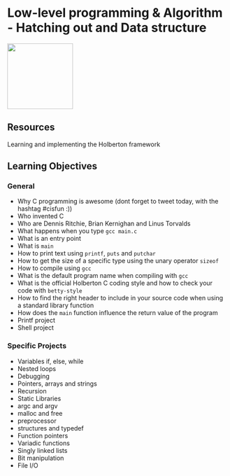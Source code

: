 <h1 class="gap">Low-level programming & Algorithm - Hatching out and Data structure </h1>
<p><img src="https://www.entreprises-magazine.com/wp-content/uploads/2020/05/Holberton-School-696x385.jpg" alt="" style="" height="150" width="150"/></p>

<h2>Resources</h2>
<p> Learning and implementing the Holberton framework </p>

<h2>Learning Objectives</h2>
<h3>General</h3>

<ul>
<li>Why C programming is awesome (dont forget to tweet today, with the hashtag #cisfun :))</li>
<li>Who invented C</li>
<li>Who are Dennis Ritchie, Brian Kernighan and Linus Torvalds</li>
<li>What happens when you type <code>gcc main.c</code></li>
<li>What is an entry point</li>
<li>What is <code>main</code></li>
<li>How to print text using <code>printf</code>, <code>puts</code> and <code>putchar</code></li>
<li>How to get the size of a specific type using the unary operator <code>sizeof</code></li>
<li>How to compile using <code>gcc</code></li>
<li>What is the default program name when compiling with <code>gcc</code></li>
<li>What is the official Holberton C coding style and how to check your code with <code>betty-style</code></li>
<li>How to find the right header to include in your source code when using a standard library function</li>
<li>How does the <code>main</code> function influence the return value of the program</li>
<li> Printf project </li>
<li> Shell project </li>
</ul>

<h3> Specific Projects</h3>
<ul>
<li> Variables if, else, while </li>
<li> Nested loops </li>
<li> Debugging </li>
<li> Pointers, arrays and strings </li>
<li> Recursion </li>
<li> Static Libraries </li>
<li> argc and argv </li>
<li> malloc and free </li>
<li> preprocessor </li>
<li> structures and typedef </li>
<li> Function pointers </li>
<li> Variadic functions </li>
<li> Singly linked lists </li>
<li> Bit manipulation </li>
<li> File I/O </li>
</ul>
